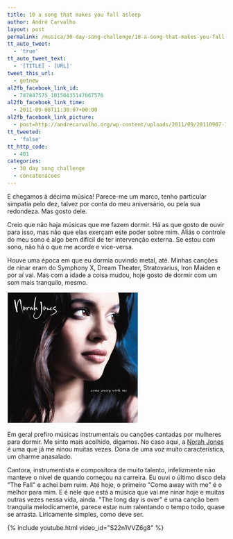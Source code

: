 ```yaml
---
title: 10 a song that makes you fall asleep
author: André Carvalho
layout: post
permalink: /musica/30-day-song-challenge/10-a-song-that-makes-you-fall-asleep/
tt_auto_tweet:
  - 'true'
tt_auto_tweet_text:
  - '[TITLE] - [URL]'
tweet_this_url:
  - getnew
al2fb_facebook_link_id:
  - 787847575_10150435147067576
al2fb_facebook_link_time:
  - 2011-09-08T11:30:07+00:00
al2fb_facebook_link_picture:
  - post=http://andrecarvalho.org/wp-content/uploads/2011/09/20110907-100908.jpg
tt_tweeted:
  - 'false'
tt_http_code:
  - 401
categories:
  - 30 day song challenge
  - concatenacoes
---
```


E chegamos à décima música! Parece-me um marco, tenho particular simpatia pelo dez, talvez por conta do meu aniversário, ou pela sua redondeza. Mas gosto dele.

Creio que não haja músicas que me fazem dormir. Há as que gosto de ouvir para isso, mas não que elas exerçam este poder sobre mim. Aliás o controle do meu sono é algo bem difícil de ter intervenção externa. Se estou com sono, não há o que me acorde e vice-versa.

Houve uma época em que eu dormia ouvindo metal, até. Minhas canções de ninar eram do Symphony X, Dream Theater, Stratovarius, Iron Maiden e por aí vai. Mas com a idade a coisa mudou, hoje gosto de dormir com um som mais tranquilo, mesmo.

![20110907-100908.jpg](/wp-content/uploads/2011/09/20110907-100908.jpg)

Em geral prefiro músicas instrumentais ou canções cantadas por mulheres para dormir. Me sinto mais acolhido, digamos. No caso aqui, a [Norah Jones](http://www.norahjones.com) é uma que já me ninou muitas vezes. Dona de uma voz muito característica, um charme anasalado.

Cantora, instrumentista e compositora de muito talento, infelizmente não manteve o nível de quando começou na carreira. Eu ouvi o último disco dela "The Fall" e achei bem ruim. Até hoje, o primeiro "Come away with me" é o melhor para mim. E é nele que está a música que vai me ninar hoje e muitas outras vezes nessa vida, ainda. "The long day is over" é uma canção bem tranquila melodicamente, parece estar num ralentando o tempo todo, quase se arrasta. Liricamente simples, como deve ser.

{% include youtube.html video_id="S22n1VVZ6g8" %}
